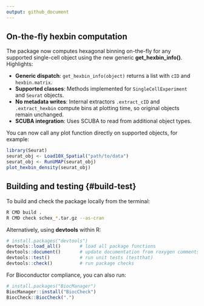 ```yaml
---
output: github_document
---
```


## On-the-fly hexbin computation

The package now computes hexagonal binning on-the-fly for any supported single-cell object using the new generic **get_hexbin_info()**. Highlights:

- **Generic dispatch**: `get_hexbin_info(object)` returns a list with `cID` and `hexbin.matrix`.
- **Supported classes**: Methods implemented for `SingleCellExperiment` and `Seurat` objects.
- **No metadata writes**: Internal extractors `.extract_cID` and `.extract_hexbin` compute bins at plotting time, so original objects remain unchanged.
- **SCUBA integration**: Uses SCUBA to read from additional object types.

You can now call any plot function directly on supported objects, for example:

```r
library(Seurat)
seurat_obj <- Load10X_Spatial("path/to/data")
seurat_obj <- RunUMAP(seurat_obj)
plot_hexbin_density(seurat_obj)
```

## Building and testing {#build-test}

To build and check the package locally from the terminal:
```bash
R CMD build .
R CMD check schex_*.tar.gz --as-cran
```

Alternatively, using **devtools** within R:
```r
# install.packages("devtools")
devtools::load_all()       # load all package functions
devtools::document()       # update documentation from roxygen comments
devtools::test()           # run unit tests (testthat)
devtools::check()          # run package checks
```

For Bioconductor compliance, you can also run:
```r
# install.packages("BiocManager")
BiocManager::install("BiocCheck")
BiocCheck::BiocCheck(".")
```

